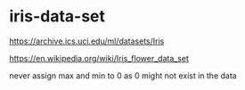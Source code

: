 # iris-data-set

https://archive.ics.uci.edu/ml/datasets/Iris

https://en.wikipedia.org/wiki/Iris_flower_data_set


never assign max and min to 0 as 0 might not exist in the data
